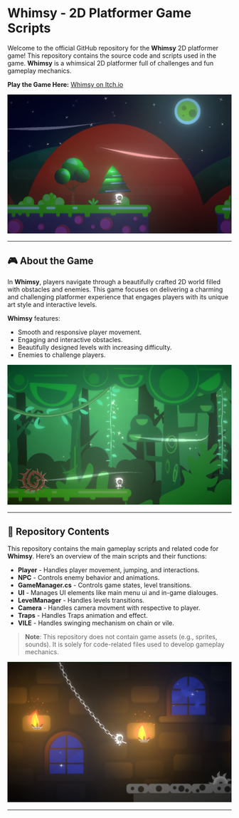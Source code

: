 # Whimsy - 2D Platformer Game Scripts

Welcome to the official GitHub repository for the **Whimsy** 2D platformer game! This repository contains the source code and scripts used in the game. **Whimsy** is a whimsical 2D platformer full of challenges and fun gameplay mechanics.

**Play the Game Here:** [Whimsy on Itch.io](https://sumuix.itch.io/whimsy)

<p align="center">
  <img src="Assets/Screenshots/Screenshot_1.png" width="600" />
</p>

---

## 🎮 About the Game

In **Whimsy**, players navigate through a beautifully crafted 2D world filled with obstacles and enemies. This game focuses on delivering a charming and challenging platformer experience that engages players with its unique art style and interactive levels.

**Whimsy** features:
- Smooth and responsive player movement.
- Engaging and interactive obstacles.
- Beautifully designed levels with increasing difficulty.
- Enemies to challenge players.

<p align="center">
  <img src="Assets/Screenshots/Screenshot_2.png" width="600" />
</p>

---

## 📂 Repository Contents

This repository contains the main gameplay scripts and related code for **Whimsy**. Here’s an overview of the main scripts and their functions:

- **Player** - Handles player movement, jumping, and interactions.
- **NPC** - Controls enemy behavior and animations.
- **GameManager.cs** - Controls game states, level transitions.
- **UI** - Manages UI elements like main menu ui and in-game dialouges.
- **LevelManager** - Handles levels transitions.
- **Camera** - Handles camera movment with respective to player.
- **Traps** - Handles Traps animation and effect.
- **VILE** - Handles swinging mechanism on chain or vile.

> **Note**: This repository does not contain game assets (e.g., sprites, sounds). It is solely for code-related files used to develop gameplay mechanics.

<p align="center">
  <img src="Assets/Screenshots/Screenshot_3.png" width="600" />
</p>

---
